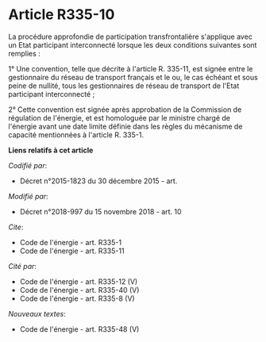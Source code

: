 # Article R335-10

La procédure approfondie de participation transfrontalière s'applique avec un Etat participant interconnecté lorsque les deux
conditions suivantes sont remplies : 

1° Une convention, telle que décrite à l'article R. 335-11, est signée entre le gestionnaire du réseau de transport français
et le ou, le cas échéant et sous peine de nullité, tous les gestionnaires de réseau de transport de l'Etat participant
interconnecté ; 

2° Cette convention est signée après approbation de la Commission de régulation de l'énergie, et est homologuée par le
ministre chargé de l'énergie avant une date limite définie dans les règles du mécanisme de capacité mentionnées à l'article
R. 335-1.

**Liens relatifs à cet article**

_Codifié par_:

  - Décret n°2015-1823 du 30 décembre 2015 - art.

_Modifié par_:

  - Décret n°2018-997 du 15 novembre 2018 - art. 10

_Cite_:

  - Code de l'énergie - art. R335-1
  - Code de l'énergie - art. R335-11

_Cité par_:

  - Code de l'énergie - art. R335-12 (V)
  - Code de l'énergie - art. R335-40 (V)
  - Code de l'énergie - art. R335-8 (V)

_Nouveaux textes_:

  - Code de l'énergie - art. R335-48 (V)
